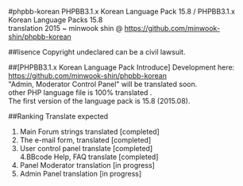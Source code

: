 #phpbb-korean
PHPBB3.1.x Korean Language Pack 15.8 / PHPBB3.1.x Korean Language Packs 15.8 <br/>
translation 2015 ~ minwook shin @ https://github.com/minwook-shin/phpbb-korean

##lisence
Copyright undeclared can be a civil lawsuit.

##[PHPBB3.1.x Korean Language Pack Introduce]
Development here: https://github.com/minwook-shin/phpbb-korean <br/>
"Admin, Moderator Control Panel" will be translated soon. <br/>
other PHP language file is 100% translated . <br/>
The first version of the language pack is 15.8 (2015.08).

##Ranking Translate expected
1. Main Forum strings translated [completed] <br/>
2. The e-mail form, translated [completed] <br/>
3. User control panel translate [completed] <br/>
4.BBcode Help, FAQ translate [completed] <br/>
5. Panel Moderator translation [in progress] <br/>
6. Admin Panel translation [in progress]